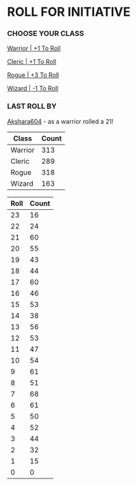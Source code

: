 # ROLL FOR INITIATIVE
### CHOOSE YOUR CLASS

[Warrior | +1 To Roll](https://github.com/benjaminsampica/benjaminsampica/issues/new?title=roll%7Cwarrior&body=Just+click+%27Submit+new+issue%27.)

[Cleric | +1 To Roll](https://github.com/benjaminsampica/benjaminsampica/issues/new?title=roll%7Ccleric&body=Just+click+%27Submit+new+issue%27.)

[Rogue | +3 To Roll](https://github.com/benjaminsampica/benjaminsampica/issues/new?title=roll%7Crogue&body=Just+click+%27Submit+new+issue%27.)

[Wizard | -1 To Roll](https://github.com/benjaminsampica/benjaminsampica/issues/new?title=roll%7Cwizard&body=Just+click+%27Submit+new+issue%27.)
### LAST ROLL BY
[Akshara604](https://www.github.com/Akshara604) - as a warrior rolled a 21!

|Class|Count|
|-|-|
|Warrior|313|
|Cleric|289|
|Rogue|318|
|Wizard|163|

|Roll|Count|
|-|-|
|23|16
|22|24
|21|60
|20|55
|19|43
|18|44
|17|60
|16|46
|15|53
|14|38
|13|56
|12|53
|11|47
|10|54
|9|61
|8|51
|7|68
|6|61
|5|50
|4|52
|3|44
|2|32
|1|15
|0|0
